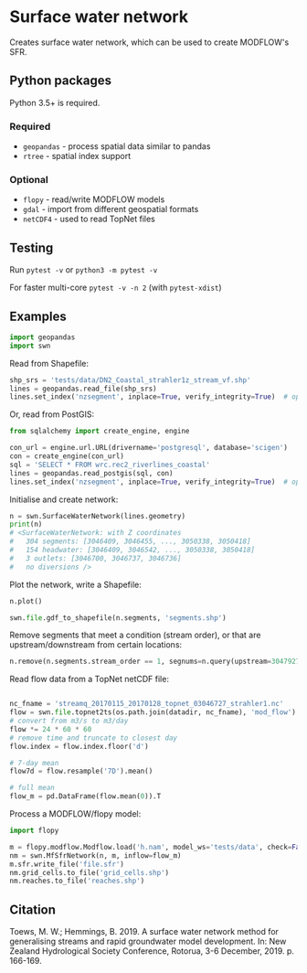 # Surface water network

Creates surface water network, which can be used to create MODFLOW's SFR.


## Python packages

Python 3.5+ is required.

### Required

 - `geopandas` - process spatial data similar to pandas
 - `rtree` - spatial index support

### Optional

 - `flopy` - read/write MODFLOW models
 - `gdal` - import from different geospatial formats
 - `netCDF4` - used to read TopNet files

## Testing

Run `pytest -v` or `python3 -m pytest -v`

For faster multi-core `pytest -v -n 2` (with `pytest-xdist`)

## Examples

```python
import geopandas
import swn
```

Read from Shapefile:
```python
shp_srs = 'tests/data/DN2_Coastal_strahler1z_stream_vf.shp'
lines = geopandas.read_file(shp_srs)
lines.set_index('nzsegment', inplace=True, verify_integrity=True)  # optional
```

Or, read from PostGIS:
```python
from sqlalchemy import create_engine, engine

con_url = engine.url.URL(drivername='postgresql', database='scigen')
con = create_engine(con_url)
sql = 'SELECT * FROM wrc.rec2_riverlines_coastal'
lines = geopandas.read_postgis(sql, con)
lines.set_index('nzsegment', inplace=True, verify_integrity=True)  # optional
```

Initialise and create network:
```python
n = swn.SurfaceWaterNetwork(lines.geometry)
print(n)
# <SurfaceWaterNetwork: with Z coordinates
#   304 segments: [3046409, 3046455, ..., 3050338, 3050418]
#   154 headwater: [3046409, 3046542, ..., 3050338, 3050418]
#   3 outlets: [3046700, 3046737, 3046736]
#   no diversions />
```

Plot the network, write a Shapefile:
```python
n.plot()

swn.file.gdf_to_shapefile(n.segments, 'segments.shp')
```

Remove segments that meet a condition (stream order), or that are
upstream/downstream from certain locations:
```python
n.remove(n.segments.stream_order == 1, segnums=n.query(upstream=3047927))
```

Read flow data from a TopNet netCDF file:
```python

nc_fname = 'streamq_20170115_20170128_topnet_03046727_strahler1.nc'
flow = swn.file.topnet2ts(os.path.join(datadir, nc_fname), 'mod_flow')
# convert from m3/s to m3/day
flow *= 24 * 60 * 60
# remove time and truncate to closest day
flow.index = flow.index.floor('d')

# 7-day mean
flow7d = flow.resample('7D').mean()

# full mean
flow_m = pd.DataFrame(flow.mean(0)).T
```

Process a MODFLOW/flopy model:
```python
import flopy

m = flopy.modflow.Modflow.load('h.nam', model_ws='tests/data', check=False)
nm = swn.MfSfrNetwork(n, m, inflow=flow_m)
m.sfr.write_file('file.sfr')
nm.grid_cells.to_file('grid_cells.shp')
nm.reaches.to_file('reaches.shp')
```

## Citation

Toews, M. W.; Hemmings, B. 2019. A surface water network method for generalising streams and rapid groundwater model development. In: New Zealand Hydrological Society Conference, Rotorua, 3-6 December, 2019. p. 166-169.
